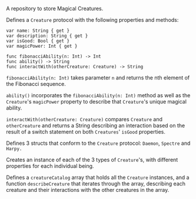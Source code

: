 A repository to store Magical Creatures.

Defines a `Creature` protocol with the following properties and methods:

```
var name: String { get }
var description: String { get }
var isGood: Bool { get }
var magicPower: Int { get }

func fibonacciAbility(n: Int) -> Int
func ability() -> String  
func interactWith(otherCreature: Creature) -> String
```

`fibonacciAbility(n: Int)` takes parameter `n` and returns the nth element of the Fibonacci sequence.

`ability()` incorporates the `fibonacciAbility(n: Int)` method as well as the `Creature`'s `magicPower` property to describe that `Creature`'s unique magical ability.

`interactWith(otherCreature: Creature)` compares `Creature` and `otherCreature` and returns a String describing an interaction based on the result of a switch statement on both `Creatures`' `isGood` properties.

Defines 3 structs that conform to the `Creature` protocol: `Daemon`, `Spectre` and `Harpy.`

Creates an instance of each of the 3 types of `Creature`'s, with different properties for each individual being.

Defines a `creatureCatalog` array that holds all the `Creature` instances, and a function `describeCreature` that iterates through the array, describing each creature and their interactions with the other creatures in the array.   
